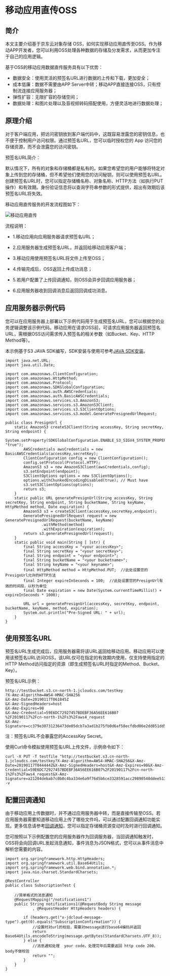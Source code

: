# 移动应用直传OSS

## 简介

本文主要介绍基于京东云对象存储 OSS，如何实现移动应用直传至OSS。作为移动APP开发者，您可以利用OSS处理各种数据的存储及分发需求，从而更加专注于自己的应用逻辑。

基于OSS的移动应用数据直传服务具有以下优势：

 - 数据安全：使用灵活的预签名URL进行数据的上传和下载，更加安全；
 - 成本低廉：数据不需要由APP Server中转；移动APP直接连接OSS，只有控制流连接应用服务器；
 - 弹性扩容：无限扩容的存储空间；
 - 数据处理：和图片处理以及音视频转码搭配使用，方便灵活地进行数据处理；

## 原理介绍

对于客户端应用，把访问密钥放到客户端代码中，这既容易泄露您的密钥信息，也不便于控制用户访问权限。通过预签名URL，您可以临时授权您的 App 访问您的存储资源，而不会泄露您的访问密钥。

预签名URL简介：

默认情况下，所有的对象和存储桶都是私有的。如果您希望您的用户能够将特定对象上传到您的存储桶，但不希望他们使用您的访问秘钥，则可以使用预签名URL。创建预签名URL时，您可以指定存储桶名称、对象名称、HTTP方法（如执行PUT操作）和有效期。身份验证信息将以查询字符串参数的形式提供，超出有效期后该预签名URL将失效。

移动应用直传服务的开发流程图如下：

![移动应用直传](../../../image/Object-Storage-Service/OSS-104.png)

流程说明：

 - 1.移动应用向应用服务器请求预签名URL；
 
 - 2.应用服务器生成预签名URL，并返回给移动应用客户端；
 
 - 3.移动应用使用预签名URL将文件上传至OSS；
 
 - 4.传输完成后，OSS返回上传成功消息；
 
 - 5.若用户配置了上传回调通知，则OSS会异步回调应用服务器；
 
 - 6.应用服务器收到回调消息后返回回调成功消息。
 
## 应用服务器示例代码
 
您可以在应用服务器上部署以下示例代码用于生成预签名URL，您可以根据您的业务逻辑调整该示例代码。移动应用在请求OSS前，可请求应用服务器返回预签名URL，需根据OSS访问需求传入预签名的相关参数（如Bucket、Key、HTTP Method等）。

本示例基于S3 JAVA SDK编写，SDK安装与使用可参考[JAVA SDK安装]()。

```
import java.net.URL;
import java.util.Date;

import com.amazonaws.ClientConfiguration;
import com.amazonaws.HttpMethod;
import com.amazonaws.Protocol;
import com.amazonaws.SDKGlobalConfiguration;
import com.amazonaws.auth.AWSCredentials;
import com.amazonaws.auth.BasicAWSCredentials;
import com.amazonaws.services.s3.AmazonS3;
import com.amazonaws.services.s3.AmazonS3Client;
import com.amazonaws.services.s3.S3ClientOptions;
import com.amazonaws.services.s3.model.GeneratePresignedUrlRequest;

public class PresignUrl {
    static AmazonS3 createS3Client(String accessKey, String secretKey, String endpoint) {
        System.setProperty(SDKGlobalConfiguration.ENABLE_S3_SIGV4_SYSTEM_PROPERTY, "true");
        AWSCredentials awsCredentials = new BasicAWSCredentials(accessKey,secretKey);
        ClientConfiguration config = new ClientConfiguration();
        config.setProtocol(Protocol.HTTP);
        AmazonS3 s3 = new AmazonS3Client(awsCredentials,config);
        s3.setEndpoint(endpoint);
        S3ClientOptions options = new S3ClientOptions();
        options.withChunkedEncodingDisabled(true); // Must have
        s3.setS3ClientOptions(options);
        return s3;
    }
    static public URL generatePresignUrl(String accessKey, String secretKey, String endpoint, String bucketName, String keyName, HttpMethod method, Date expiration) {
        AmazonS3 s3 = createS3Client(accessKey,secretKey,endpoint);
        GeneratePresignedUrlRequest request = new GeneratePresignedUrlRequest(bucketName, keyName)
                .withMethod(method)
                .withExpiration(expiration);
        return s3.generatePresignedUrl(request);
    }
    static public void main(String [ ]str) {
        final String accessKey = "<your accessKey>";
        final String secretKey = "<your secretKey>";
        final String endpoint = "<your endpoint>";
        final String bucketName = "<your bucketname>";
        final String keyName = "<your keyname>";
        final HttpMethod method = HttpMethod.PUT;  //此处设置您的PresignUrl允许的HTTP方法
        final Integer expireInSeconds = 100;  //此处设置您的PresignUrl有效的时间段，以秒为单位
        final Date expiration = new Date(System.currentTimeMillis() + expireInSeconds * 1000);

        URL url = generatePresignUrl(accessKey, secretKey, endpoint, bucketName, keyName, method, expiration);
        System.out.println("Pre-Signed URL: " + url);
    }
}
```

## 使用预签名URL

预签名URL生成完成后，应用服务器需将该URL返回给移动应用。移动应用可以使用该预签名URL访问OSS，该URL仅可在指定的有效期内使用，仅支持使用指定的HTTP Method访问指定的资源（即生成预签名URL时指定的Method、Bucket、Key）。

预签名URL示例：

```
http://testbucket.s3.cn-north-1.jcloudcs.com/testkey
?X-Amz-Algorithm=AWS4-HMAC-SHA256
&X-Amz-Date=20190117T061845Z
&X-Amz-SignedHeaders=host
&X-Amz-Expires=98
&X-Amz-Credential=59E6DC72927457BDEBF36A56EE616B07
%2F20190117%2Fcn-north-1%2Fs3%2Faws4_request
&X-Amz-Signature=cc379e30731236473de05dcb7a3ad1b275fb0d6af58ecfdbd06e2dd051dd57ed
```

注：预签名URL不会暴露您的AccessKey Secret。

使用Curl命令模拟使用预签名URL上传文件，示例命令如下：

```
curl -X PUT -T testfile "http://testbucket.s3.cn-north-1.jcloudcs.com/testkey?X-Amz-Algorithm=AWS4-HMAC-SHA256&X-Amz-Date=20190117T044444Z&X-Amz-SignedHeaders=host&X-Amz-Expires=98&X-Amz-Credential=59E6DC72927457BDEBF36A56EE616B07%2F20190117%2Fcn-north-1%2Fs3%2Faws4_request&X-Amz-Signature=a21204debab7c0b0c4ba334e6a9f76d5b6ce3328591acc29890540ddee513dcf" -v
```

## 配置回调通知

由于移动应用上传数据时，并不通过应用服务器中转，而是直接传输至OSS。若应用服务器需要知道移动应用上传了哪些文件吗，可以通过配置回调通知功能实现。更多信息请参考[回调通知]()，您可以指定存储桶资源变动时及时进行回调通知。

您可按照以下示例配置您的应用服务器作为回调服务器，当回调通知触发时，OSS将会向回调URL发起消息通知，事件消息为JSON格式，您可以从事件消息中解析您需要的内容。

```
import org.springframework.http.HttpHeaders;
import org.springframework.util.Base64Utils;
import org.springframework.web.bind.annotation.*;
import java.nio.charset.StandardCharsets;

@RestController
public class SubscriptionTest {

    //简单格式的消息通知
    @RequestMapping("/notifications1")
    public String notifications1(@RequestBody String message
            , @RequestHeader HttpHeaders headers) {
		
        if (headers.get("x-jdcloud-message-type").get(0).equals("SubscriptionConfirmation")) {
			//设置时对url的校验，需要对message进行base64编码并返回
            return Base64Utils.encodeToString(message.getBytes(StandardCharsets.UTF_8));
        } else {
            //消息通知处理  your code，处理完毕后需要返回 http code 200，body不做校验
            return "";
        }
    }
}
```
